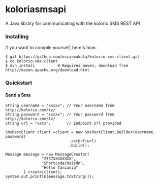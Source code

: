 # koloriasmsapi
A Java library for communicating with the kolorio SMS REST API

### Installing
if you want to compile yourself, here's how:

```
$ git https://github.com/oscarmakala/kolorio-sms-client.git
$ cd kolorio-sms-client
$ mvn install          # Requires maven, download from http://maven.apache.org/download.html
```

### Quickstart

#### Send a Sms

```
String username = "xxxxx"; // Your username from http://kolorio.com/tz/
String password = "xxxxx"; // Your password from http://kolorio.com/tz/
String url = "xxxx";       // Endpoint url provided

SmsRestClient client =client = new SmsRestClient.Builder(username, password)
                            .setUrl(url)
                            .build();
             
Message message = new MessageCreator(
                "2557XXXXXXXX",
                "Shortcode/Msisdn",
                "Hello Tanzania"
        ).create(client);
System.out.println(message.toString());        
```
